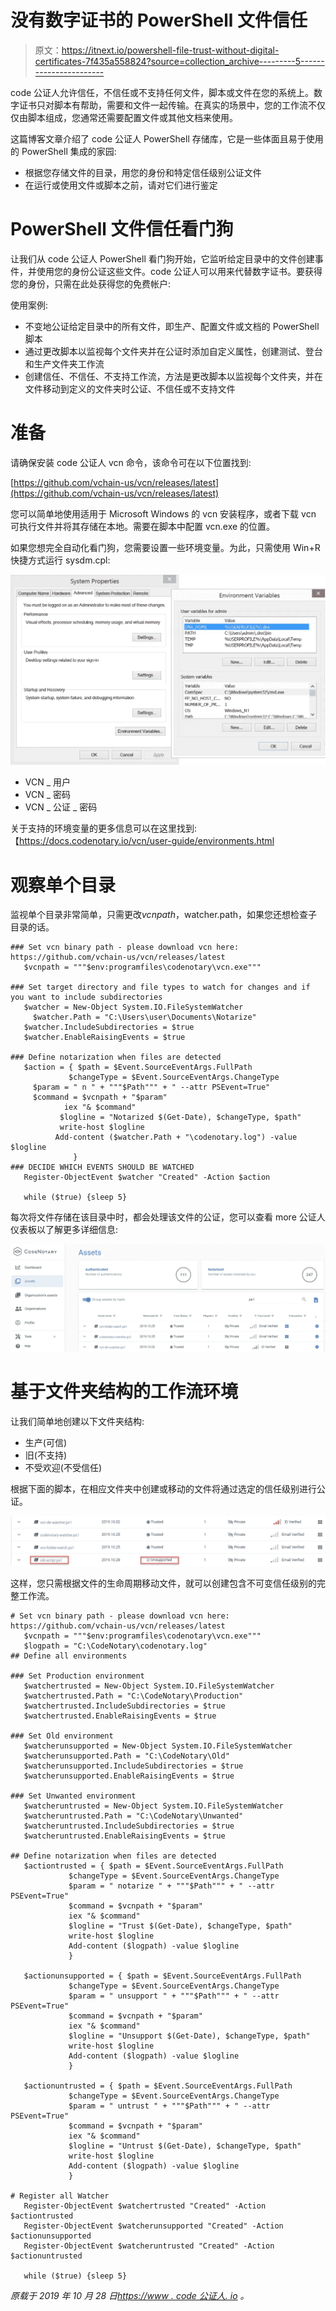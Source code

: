# 没有数字证书的 PowerShell 文件信任

> 原文：<https://itnext.io/powershell-file-trust-without-digital-certificates-7f435a558824?source=collection_archive---------5----------------------->

code 公证人允许信任，不信任或不支持任何文件，脚本或文件在您的系统上。数字证书只对脚本有帮助，需要和文件一起传输。在真实的场景中，您的工作流不仅仅由脚本组成，您通常还需要配置文件或其他文档来使用。

这篇博客文章介绍了 code 公证人 PowerShell 存储库，它是一些体面且易于使用的 PowerShell 集成的家园:

*   根据您存储文件的目录，用您的身份和特定信任级别公证文件
*   在运行或使用文件或脚本之前，请对它们进行鉴定

# PowerShell 文件信任看门狗

让我们从 code 公证人 PowerShell 看门狗开始，它监听给定目录中的文件创建事件，并使用您的身份公证这些文件。code 公证人可以用来代替数字证书。要获得您的身份，只需在此处获得您的免费帐户:

使用案例:

*   不变地公证给定目录中的所有文件，即生产、配置文件或文档的 PowerShell 脚本
*   通过更改脚本以监视每个文件夹并在公证时添加自定义属性，创建测试、登台和生产文件夹工作流
*   创建信任、不信任、不支持工作流，方法是更改脚本以监视每个文件夹，并在文件移动到定义的文件夹时公证、不信任或不支持文件

# 准备

请确保安装 code 公证人 vcn 命令，该命令可在以下位置找到:

[https://github.com/vchain-us/vcn/releases/latest](https://github.com/vchain-us/vcn/releases/latest)

您可以简单地使用适用于 Microsoft Windows 的 vcn 安装程序，或者下载 vcn 可执行文件并将其存储在本地。需要在脚本中配置 vcn.exe 的位置。

如果您想完全自动化看门狗，您需要设置一些环境变量。为此，只需使用 Win+R 快捷方式运行 sysdm.cpl:

![](img/863778b3b08f835f7aa44821461b4a32.png)

*   VCN _ 用户
*   VCN _ 密码
*   VCN _ 公证 _ 密码

关于支持的环境变量的更多信息可以在这里找到:【https://docs.codenotary.io/vcn/user-guide/environments.html 

# 观察单个目录

监视单个目录非常简单，只需更改$vcnpath，$watcher.path，如果您还想检查子目录的话。

```
### Set vcn binary path - please download vcn here: https://github.com/vchain-us/vcn/releases/latest
   $vcnpath = """$env:programfiles\codenotary\vcn.exe"""

### Set target directory and file types to watch for changes and if you want to include subdirectories
   $watcher = New-Object System.IO.FileSystemWatcher
	 $watcher.Path = "C:\Users\user\Documents\Notarize"
   $watcher.IncludeSubdirectories = $true
   $watcher.EnableRaisingEvents = $true  

### Define notarization when files are detected
   $action = { $path = $Event.SourceEventArgs.FullPath
             $changeType = $Event.SourceEventArgs.ChangeType
	 $param = " n " + """$Path""" + " --attr PSEvent=True"
	 $command = $vcnpath + "$param"
			iex "& $command"
           $logline = "Notarized $(Get-Date), $changeType, $path"
           write-host $logline
		  Add-content ($watcher.Path + "\codenotary.log") -value $logline
              }    
### DECIDE WHICH EVENTS SHOULD BE WATCHED 
   Register-ObjectEvent $watcher "Created" -Action $action

   while ($true) {sleep 5}
```

每次将文件存储在该目录中时，都会处理该文件的公证，您可以查看 more 公证人仪表板以了解更多详细信息:

![](img/1df1e471ad4f6ed7ba32d1ca91edb295.png)

# 基于文件夹结构的工作流环境

让我们简单地创建以下文件夹结构:

*   生产(可信)
*   旧(不支持)
*   不受欢迎(不受信任)

根据下面的脚本，在相应文件夹中创建或移动的文件将通过选定的信任级别进行公证。

![](img/39b5d2254b2c7f0fd2fe87d03ce082cb.png)

这样，您只需根据文件的生命周期移动文件，就可以创建包含不可变信任级别的完整工作流。

```
# Set vcn binary path - please download vcn here: https://github.com/vchain-us/vcn/releases/latest
   $vcnpath = """$env:programfiles\codenotary\vcn.exe"""
   $logpath = "C:\CodeNotary\codenotary.log"
## Define all environments

### Set Production environment
   $watchertrusted = New-Object System.IO.FileSystemWatcher
   $watchertrusted.Path = "C:\CodeNotary\Production"
   $watchertrusted.IncludeSubdirectories = $true
   $watchertrusted.EnableRaisingEvents = $true  

### Set Old environment
   $watcherunsupported = New-Object System.IO.FileSystemWatcher
   $watcherunsupported.Path = "C:\CodeNotary\Old"
   $watcherunsupported.IncludeSubdirectories = $true
   $watcherunsupported.EnableRaisingEvents = $true  

### Set Unwanted environment
   $watcheruntrusted = New-Object System.IO.FileSystemWatcher
   $watcheruntrusted.Path = "C:\CodeNotary\Unwanted"
   $watcheruntrusted.IncludeSubdirectories = $true
   $watcheruntrusted.EnableRaisingEvents = $true  

## Define notarization when files are detected
   $actiontrusted = { $path = $Event.SourceEventArgs.FullPath
             $changeType = $Event.SourceEventArgs.ChangeType
			 $param = " notarize " + """$Path""" + " --attr PSEvent=True"
			 $command = $vcnpath + "$param"
			 iex "& $command"
             $logline = "Trust $(Get-Date), $changeType, $path"
             write-host $logline
		     Add-content ($logpath) -value $logline
             }    

   $actionunsupported = { $path = $Event.SourceEventArgs.FullPath
             $changeType = $Event.SourceEventArgs.ChangeType
			 $param = " unsupport " + """$Path""" + " --attr PSEvent=True"
			 $command = $vcnpath + "$param"
			 iex "& $command"
             $logline = "Unsupport $(Get-Date), $changeType, $path"
             write-host $logline
		     Add-content ($logpath) -value $logline
             }    

   $actionuntrusted = { $path = $Event.SourceEventArgs.FullPath
             $changeType = $Event.SourceEventArgs.ChangeType
			 $param = " untrust " + """$Path""" + " --attr PSEvent=True"
			 $command = $vcnpath + "$param"
			 iex "& $command"
             $logline = "Untrust $(Get-Date), $changeType, $path"
             write-host $logline
		     Add-content ($logpath) -value $logline
             }    

# Register all Watcher
   Register-ObjectEvent $watchertrusted "Created" -Action $actiontrusted
   Register-ObjectEvent $watcherunsupported "Created" -Action $actionunsupported
   Register-ObjectEvent $watcheruntrusted "Created" -Action $actionuntrusted

   while ($true) {sleep 5}
```

*原载于 2019 年 10 月 28 日*[*https://www . code 公证人. io*](https://www.codenotary.io/powershell-file-trust/) *。*